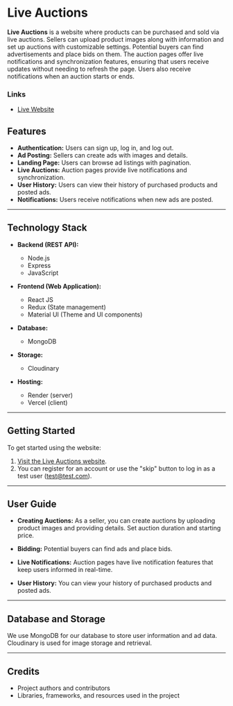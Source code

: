 # Live Auctions

**Live Auctions** is a website where products can be purchased and sold via live auctions. Sellers can upload product images along with information and set up auctions with customizable settings. Potential buyers can find advertisements and place bids on them. The auction pages offer live notifications and synchronization features, ensuring that users receive updates without needing to refresh the page. Users also receive notifications when an auction starts or ends.

### Links
- [Live Website](https://live-auctions.vercel.app/)

## Features

- **Authentication:** Users can sign up, log in, and log out.
- **Ad Posting:** Sellers can create ads with images and details.
- **Landing Page:** Users can browse ad listings with pagination.
- **Live Auctions:** Auction pages provide live notifications and synchronization.
- **User History:** Users can view their history of purchased products and posted ads.
- **Notifications:** Users receive notifications when new ads are posted.

---

## Technology Stack

- **Backend (REST API):**
  - Node.js
  - Express
  - JavaScript

- **Frontend (Web Application):**
  - React JS
  - Redux (State management)
  - Material UI (Theme and UI components)

- **Database:**
  - MongoDB

- **Storage:**
  - Cloudinary

- **Hosting:**
  - Render (server)
  - Vercel (client)

---

## Getting Started

To get started using the website:

1. [Visit the Live Auctions website](https://live-auctions.vercel.app/).
2. You can register for an account or use the "skip" button to log in as a test user (test@test.com).

---

## User Guide

- **Creating Auctions:** As a seller, you can create auctions by uploading product images and providing details. Set auction duration and starting price.

- **Bidding:** Potential buyers can find ads and place bids.

- **Live Notifications:** Auction pages have live notification features that keep users informed in real-time.

- **User History:** You can view your history of purchased products and posted ads.

---

## Database and Storage

We use MongoDB for our database to store user information and ad data. Cloudinary is used for image storage and retrieval.

---

## Credits

- Project authors and contributors
- Libraries, frameworks, and resources used in the project